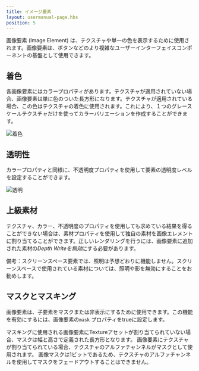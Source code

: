 ```yaml
---
title: イメージ要素
layout: usermanual-page.hbs
position: 5
---
```


画像要素 (Image Element) は、テクスチャや単一の色を表示するために使用されます。画像要素は、ボタンなどのより複雑なユーザーインターフェイスコンポーネントの基盤として使用できます。

## 着色

各画像要素にはカラープロパティがあります。テクスチャが適用されていない場合、画像要素は単に色のついた長方形になります。テクスチャが適用されている場合、この色はテクスチャの着色に使用されます。これにより、１つのグレースケールテクスチャだけを使ってカラーバリエーションを作成することができます。

![着色][1]

## 透明性

カラープロパティと同様に、不透明度プロパティを使用して要素の透明度レベルを設定することができます。

![透明][2]

## 上級素材

テクスチャ、カラー、不透明度のプロパティを使用しても求めている結果を得ることができない場合は、素材プロパティを使用して独自の素材を画像エレメントに割り当てることができます。正しいレンダリングを行うには、画像要素に追加された素材の*Depth Writeを無効*にする必要があります。

備考：スクリーンスペース要素では、照明は予想どおりに機能しません。スクリーンスペースで使用されている素材については、照明や影を無効にすることをお勧めします。

## マスクとマスキング

画像要素は、子要素をマスクまたは非表示にするために使用できます。この機能を有効にするには、画像要素の`mask` プロパティをtrueに設定します。

マスキングに使用される画像要素にTextureアセットが割り当てられていない場合、マスクは幅と高さで定義された長方形となります。
画像要素にテクスチャが割り当てられている場合、テクスチャのアルファチャンネルがマスクとして使用されます。
画像マスクは1ビットであるため、テクスチャのアルファチャンネルを使用してマスクをフェードアウトすることはできません。

[1]: /images/user-manual/user-interface/image-element/image-tinted.png
[2]: /images/user-manual/user-interface/image-element/image-transparent.png
